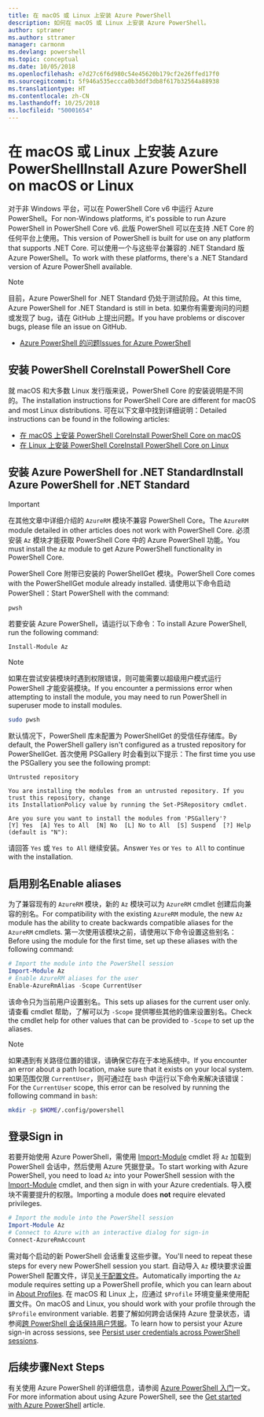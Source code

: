 ```yaml
---
title: 在 macOS 或 Linux 上安装 Azure PowerShell
description: 如何在 macOS 或 Linux 上安装 Azure PowerShell。
author: sptramer
ms.author: sttramer
manager: carmonm
ms.devlang: powershell
ms.topic: conceptual
ms.date: 10/05/2018
ms.openlocfilehash: e7d27c6f6d980c54e45620b179cf2e26ffed17f0
ms.sourcegitcommit: 5f946a535eccca0b3ddf3db8f617b32564a88938
ms.translationtype: HT
ms.contentlocale: zh-CN
ms.lasthandoff: 10/25/2018
ms.locfileid: "50001654"
---
```

# <a name="install-azure-powershell-on-macos-or-linux"></a><span data-ttu-id="8a897-103">在 macOS 或 Linux 上安装 Azure PowerShell</span><span class="sxs-lookup"><span data-stu-id="8a897-103">Install Azure PowerShell on macOS or Linux</span></span>

<span data-ttu-id="8a897-104">对于非 Windows 平台，可以在 PowerShell Core v6 中运行 Azure PowerShell。</span><span class="sxs-lookup"><span data-stu-id="8a897-104">For non-Windows platforms, it's possible to run Azure PowerShell in PowerShell Core v6.</span></span> <span data-ttu-id="8a897-105">此版 PowerShell 可以在支持 .NET Core 的任何平台上使用。</span><span class="sxs-lookup"><span data-stu-id="8a897-105">This version of PowerShell is built for use on any platform that supports .NET Core.</span></span> <span data-ttu-id="8a897-106">可以使用一个与这些平台兼容的 .NET Standard 版 Azure PowerShell。</span><span class="sxs-lookup"><span data-stu-id="8a897-106">To work with these platforms, there's a .NET Standard version of Azure PowerShell available.</span></span>

> [!NOTE]
> <span data-ttu-id="8a897-107">目前，Azure PowerShell for .NET Standard 仍处于测试阶段。</span><span class="sxs-lookup"><span data-stu-id="8a897-107">At this time, Azure PowerShell for .NET Standard is still in beta.</span></span>
> <span data-ttu-id="8a897-108">如果你有需要询问的问题或发现了 bug，请在 GitHub 上提出问题。</span><span class="sxs-lookup"><span data-stu-id="8a897-108">If you have problems or discover bugs, please file an issue on GitHub.</span></span>
>
> * [<span data-ttu-id="8a897-109">Azure PowerShell 的问题</span><span class="sxs-lookup"><span data-stu-id="8a897-109">Issues for Azure PowerShell</span></span>](https://github.com/azure/azure-docs-powershell/issues)

## <a name="install-powershell-core"></a><span data-ttu-id="8a897-110">安装 PowerShell Core</span><span class="sxs-lookup"><span data-stu-id="8a897-110">Install PowerShell Core</span></span>

<span data-ttu-id="8a897-111">就 macOS 和大多数 Linux 发行版来说，PowerShell Core 的安装说明是不同的。</span><span class="sxs-lookup"><span data-stu-id="8a897-111">The installation instructions for PowerShell Core are different for macOS and most Linux distributions.</span></span>
<span data-ttu-id="8a897-112">可在以下文章中找到详细说明：</span><span class="sxs-lookup"><span data-stu-id="8a897-112">Detailed instructions can be found in the following articles:</span></span>

* [<span data-ttu-id="8a897-113">在 macOS 上安装 PowerShell Core</span><span class="sxs-lookup"><span data-stu-id="8a897-113">Install PowerShell Core on macOS</span></span>](/powershell/scripting/setup/installing-powershell-core-on-macos)
* [<span data-ttu-id="8a897-114">在 Linux 上安装 PowerShell Core</span><span class="sxs-lookup"><span data-stu-id="8a897-114">Install PowerShell Core on Linux</span></span>](/powershell/scripting/setup/installing-powershell-core-on-linux)

## <a name="install-azure-powershell-for-net-standard"></a><span data-ttu-id="8a897-115">安装 Azure PowerShell for .NET Standard</span><span class="sxs-lookup"><span data-stu-id="8a897-115">Install Azure PowerShell for .NET Standard</span></span>

> [!IMPORTANT]
> <span data-ttu-id="8a897-116">在其他文章中详细介绍的 `AzureRM` 模块不兼容 PowerShell Core。</span><span class="sxs-lookup"><span data-stu-id="8a897-116">The `AzureRM` module detailed in other articles does not work with PowerShell Core.</span></span>
> <span data-ttu-id="8a897-117">必须安装 `Az` 模块才能获取 PowerShell Core 中的 Azure PowerShell 功能。</span><span class="sxs-lookup"><span data-stu-id="8a897-117">You must install the `Az` module to get Azure PowerShell functionality in PowerShell Core.</span></span>

<span data-ttu-id="8a897-118">PowerShell Core 附带已安装的 PowerShellGet 模块。</span><span class="sxs-lookup"><span data-stu-id="8a897-118">PowerShell Core comes with the PowerShellGet module already installed.</span></span> <span data-ttu-id="8a897-119">请使用以下命令启动 PowerShell：</span><span class="sxs-lookup"><span data-stu-id="8a897-119">Start PowerShell with the command:</span></span>

```bash
pwsh
```

<span data-ttu-id="8a897-120">若要安装 Azure PowerShell，请运行以下命令：</span><span class="sxs-lookup"><span data-stu-id="8a897-120">To install Azure PowerShell, run the following command:</span></span>

```powershell
Install-Module Az
```

> [!NOTE]
> <span data-ttu-id="8a897-121">如果在尝试安装模块时遇到权限错误，则可能需要以超级用户模式运行 PowerShell 才能安装模块。</span><span class="sxs-lookup"><span data-stu-id="8a897-121">If you encounter a permissions error when attempting to install the module, you may need to run PowerShell in superuser mode to install modules.</span></span>
>
> ```bash
> sudo pwsh
> ```

<span data-ttu-id="8a897-122">默认情况下，PowerShell 库未配置为 PowerShellGet 的受信任存储库。</span><span class="sxs-lookup"><span data-stu-id="8a897-122">By default, the PowerShell gallery isn't configured as a trusted repository for PowerShellGet.</span></span> <span data-ttu-id="8a897-123">首次使用 PSGallery 时会看到以下提示：</span><span class="sxs-lookup"><span data-stu-id="8a897-123">The first time you use the PSGallery you see the following prompt:</span></span>

```output
Untrusted repository

You are installing the modules from an untrusted repository. If you trust this repository, change
its InstallationPolicy value by running the Set-PSRepository cmdlet.

Are you sure you want to install the modules from 'PSGallery'?
[Y] Yes  [A] Yes to All  [N] No  [L] No to All  [S] Suspend  [?] Help (default is "N"):
```

<span data-ttu-id="8a897-124">请回答 `Yes` 或 `Yes to All` 继续安装。</span><span class="sxs-lookup"><span data-stu-id="8a897-124">Answer `Yes` or `Yes to All` to continue with the installation.</span></span>

## <a name="enable-aliases"></a><span data-ttu-id="8a897-125">启用别名</span><span class="sxs-lookup"><span data-stu-id="8a897-125">Enable aliases</span></span>

<span data-ttu-id="8a897-126">为了兼容现有的 `AzureRM` 模块，新的 `Az` 模块可以为 `AzureRM` cmdlet 创建后向兼容的别名。</span><span class="sxs-lookup"><span data-stu-id="8a897-126">For compatibility with the existing `AzureRM` module, the new `Az` module has the ability to create backwards compatible aliases for the `AzureRM` cmdlets.</span></span> <span data-ttu-id="8a897-127">第一次使用该模块之前，请使用以下命令设置这些别名：</span><span class="sxs-lookup"><span data-stu-id="8a897-127">Before using the module for the first time, set up these aliases with the following command:</span></span>

```powershell
# Import the module into the PowerShell session
Import-Module Az
# Enable AzureRM aliases for the user
Enable-AzureRmAlias -Scope CurrentUser
```

<span data-ttu-id="8a897-128">该命令只为当前用户设置别名。</span><span class="sxs-lookup"><span data-stu-id="8a897-128">This sets up aliases for the current user only.</span></span> <span data-ttu-id="8a897-129">请查看 cmdlet 帮助，了解可以为 `-Scope` 提供哪些其他的值来设置别名。</span><span class="sxs-lookup"><span data-stu-id="8a897-129">Check the cmdlet help for other values that can be provided to `-Scope` to set up the aliases.</span></span>

> [!NOTE]
> <span data-ttu-id="8a897-130">如果遇到有关路径位置的错误，请确保它存在于本地系统中。</span><span class="sxs-lookup"><span data-stu-id="8a897-130">If you encounter an error about a path location, make sure that it exists on your local system.</span></span> <span data-ttu-id="8a897-131">如果范围仅限 `CurrentUser`，则可通过在 `bash` 中运行以下命令来解决该错误：</span><span class="sxs-lookup"><span data-stu-id="8a897-131">For the `CurrentUser` scope, this error can be resolved by running the following command in `bash`:</span></span>
>
> ```bash
> mkdir -p $HOME/.config/powershell
> ```

## <a name="sign-in"></a><span data-ttu-id="8a897-132">登录</span><span class="sxs-lookup"><span data-stu-id="8a897-132">Sign in</span></span>

<span data-ttu-id="8a897-133">若要开始使用 Azure PowerShell，需使用 [Import-Module](/powershell/module/Microsoft.PowerShell.Core/Import-Module) cmdlet 将 `Az` 加载到 PowerShell 会话中，然后使用 Azure 凭据登录。</span><span class="sxs-lookup"><span data-stu-id="8a897-133">To start working with Azure PowerShell, you need to load `Az` into your PowerShell session with the [Import-Module](/powershell/module/Microsoft.PowerShell.Core/Import-Module) cmdlet, and then sign in with your Azure credentials.</span></span> <span data-ttu-id="8a897-134">导入模块不需要提升的权限。</span><span class="sxs-lookup"><span data-stu-id="8a897-134">Importing a module does __not__ require elevated privileges.</span></span>

```powershell
# Import the module into the PowerShell session
Import-Module Az
# Connect to Azure with an interactive dialog for sign-in
Connect-AzureRmAccount
```

<span data-ttu-id="8a897-135">需对每个启动的新 PowerShell 会话重复这些步骤。</span><span class="sxs-lookup"><span data-stu-id="8a897-135">You'll need to repeat these steps for every new PowerShell session you start.</span></span> <span data-ttu-id="8a897-136">自动导入 `Az` 模块要求设置 PowerShell 配置文件，详见[关于配置文件](/powershell/module/microsoft.powershell.core/about/about_profiles)。</span><span class="sxs-lookup"><span data-stu-id="8a897-136">Automatically importing the `Az` module requires setting up a PowerShell profile, which you can learn about in [About Profiles](/powershell/module/microsoft.powershell.core/about/about_profiles).</span></span>
<span data-ttu-id="8a897-137">在 macOS 和 Linux 上，应通过 `$Profile` 环境变量来使用配置文件。</span><span class="sxs-lookup"><span data-stu-id="8a897-137">On macOS and Linux, you should work with your profile through the `$Profile` environment variable.</span></span> <span data-ttu-id="8a897-138">若要了解如何跨会话保持 Azure 登录状态，请参阅[跨 PowerShell 会话保持用户凭据](context-persistence.md)。</span><span class="sxs-lookup"><span data-stu-id="8a897-138">To learn how to persist your Azure sign-in across sessions, see [Persist user credentials across PowerShell sessions](context-persistence.md).</span></span>

## <a name="next-steps"></a><span data-ttu-id="8a897-139">后续步骤</span><span class="sxs-lookup"><span data-stu-id="8a897-139">Next Steps</span></span>

<span data-ttu-id="8a897-140">有关使用 Azure PowerShell 的详细信息，请参阅 [Azure PowerShell 入门](get-started-azureps.md)一文。</span><span class="sxs-lookup"><span data-stu-id="8a897-140">For more information about using Azure PowerShell, see the [Get started with Azure PowerShell](get-started-azureps.md) article.</span></span>
